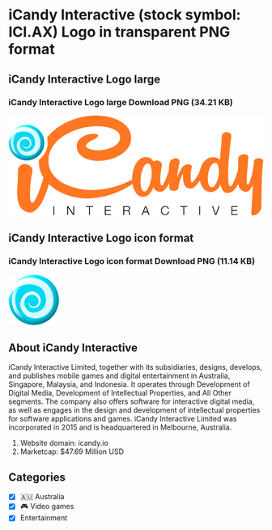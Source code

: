 # iCandy Interactive (stock symbol: ICI.AX) Logo in transparent PNG format

## iCandy Interactive Logo large

### iCandy Interactive Logo large Download PNG (34.21 KB)

![iCandy Interactive Logo large Download PNG (34.21 KB)](/img/orig/ICI.AX_BIG-b8d2cf47.png)

## iCandy Interactive Logo icon format

### iCandy Interactive Logo icon format Download PNG (11.14 KB)

![iCandy Interactive Logo icon format Download PNG (11.14 KB)](/img/orig/ICI.AX-70c43c4a.png)

## About iCandy Interactive

iCandy Interactive Limited, together with its subsidiaries, designs, develops, and publishes mobile games and digital entertainment in Australia, Singapore, Malaysia, and Indonesia. It operates through Development of Digital Media, Development of Intellectual Properties, and All Other segments. The company also offers software for interactive digital media, as well as engages in the design and development of intellectual properties for software applications and games. iCandy Interactive Limited was incorporated in 2015 and is headquartered in Melbourne, Australia.

1. Website domain: icandy.io
2. Marketcap: $47.69 Million USD


## Categories
- [x] 🇦🇺 Australia
- [x] 🎮 Video games
- [x] Entertainment
